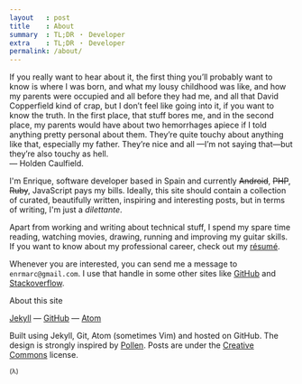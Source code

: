 ```yaml
---
layout   : post
title    : About
summary  : TL;DR ・ Developer
extra    : TL;DR ・ Developer
permalink: /about/
---
```


<div class="author-note">
  If you really want to hear about it, the first thing you’ll
  probably want to know is where I was born, and what my lousy
  childhood was like, and how my parents were occupied and all
  before they had me, and all that David Copperfield kind of crap,
  but I don’t feel like going into it, if you want to know the
  truth. In the first place, that stuff bores me, and in the
  second place, my parents would have about two hemorrhages
  apiece if I told anything pretty personal about them. They’re
  quite touchy about anything like that, especially my father.
  They’re nice and all —I’m not saying that—but they’re also touchy as hell.
  <br>
  &mdash;&nbsp;Holden Caulfield.
</div>

I'm Enrique, software developer based in Spain and currently <strike>Android</strike>, <strike>PHP</strike>, <strike>Ruby</strike>, JavaScript pays my bills. Ideally, this site should contain a collection of curated,
beautifully written, inspiring and interesting posts, but in terms of writing,
I'm just a <em>dilettante</em>.

Apart from working and writing about technical stuff, I spend my spare time
reading, watching movies, drawing, running and improving my guitar skills. If you
want to know about my professional career, check out my [résumé](/data/resume.pdf).

Whenever you are interested, you can send me a message to `enrmarc@gmail.com`.
I use that handle in some other sites like [GitHub](http://github.com/enrmarc)
and [Stackoverflow](http://stackoverflow.com/users/434171/enrique-marcos?tab=profile).

<div class="subhead">About this site</div>

[Jekyll](http://jekyllrb.com/) &mdash;
[GitHub](http://github.com/) &mdash;
[Atom](https://atom.io)

Built using Jekyll, Git, Atom (sometimes Vim) and hosted on GitHub.
The design is strongly inspired by [Pollen](http://docs.racket-lang.org/pollen/).
Posts are under the [Creative Commons](http://creativecommons.org/licenses/by-nc/3.0/us/)
license.

<small>(&lambda;)</small>